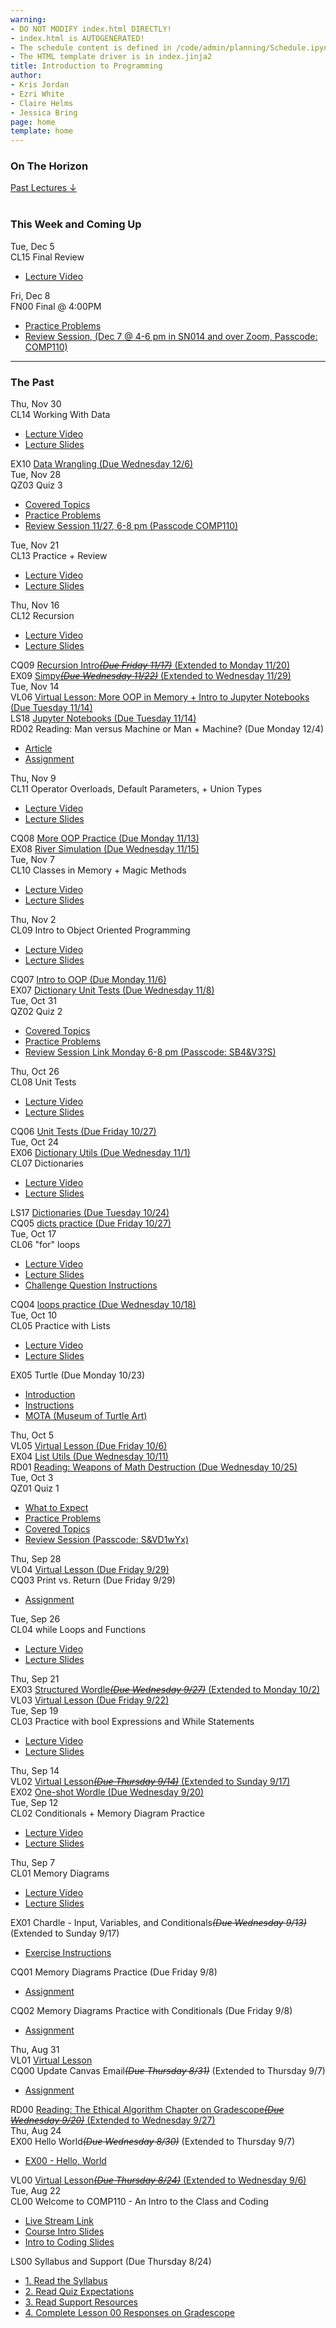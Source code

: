 ```yaml
---
warning:
- DO NOT MODIFY index.html DIRECTLY!
- index.html is AUTOGENERATED! 
- The schedule content is defined in /code/admin/planning/Schedule.ipynb
- The HTML template driver is in index.jinja2
title: Introduction to Programming
author:
- Kris Jordan
- Ezri White
- Claire Helms
- Jessica Bring
page: home
template: home
---
```


<div class="link-page pt-4">
<div class="row">

<!-- Horizon Box/Column -->
<div class="col-lg-4 col-md-12 col-md-1 order-lg-3 pt-5"> 
<div class="horizon-box mb-3">
<h3 class="header text-center pt-2">On The Horizon</h3></div>
<div class="past-link">
<a href="#past">
<div class="past-btn">
<div class="text-center align-middle past-text">Past Lectures <span class="down-arrow">&darr;</span></div>
</div>
</a>
</div>
</div>

<!-- Agenda Box/Column -->
<div class="col-lg-8 col-md-12 order-sm-2 order-lg-1 itinerary-col itinerary">
<div>
<!-- Allows us to smooth scroll to This Week and Coming Up section -->
<div id="latest" class="pb-3"></div>
<br>
<!-- Current Week and Future -->
<h3 class="header">This Week and Coming Up</h3></div><div data-type="lecture" data-date="2023-12-05" class="row itinerary-row py-2">
<div class="date col-md-2">Tue, Dec 5</div>
<div class="plans col-md-9"><div class="plan Class">
<span class="kind">CL15 </span><span class="title">Final Review</span>
<ul class="links"><li class="link"><a href="https://youtube.com/live/1hVORfFD0ck?feature=share">Lecture Video</a></li>
</ul></div></div>
</div><div data-type="lecture" data-date="2023-12-08" class="row itinerary-row py-2">
<div class="date col-md-2">Fri, Dec 8</div>
<div class="plans col-md-9"><div class="plan Final">
<span class="kind">FN00 </span><span class="title">Final @ 4:00PM</span>
<ul class="links"><li class="link"><a href="/resources/practice/fa23/final-worksheet.html">Practice Problems</a></li>
<li class="link"><a href="https://unc.zoom.us/j/97525156514?pwd=YjFSajEvRzArejJYZ1ZFa2dJa280Zz09">Review Session, (Dec 7 @ 4-6 pm in SN014 and over Zoom, Passcode: COMP110)</a></li>
</ul></div></div>
</div><!-- The Past section --><div id='past' class="pb-2"></div>
<hr>
<h3 class="header pt-3">The Past</h3><div data-type="lecture" data-date="2023-11-30" class="row itinerary-row py-2">
<div class="date col-md-2">Thu, Nov 30</div>
<div class="plans col-md-9"><div class="plan Class">
<span class="kind">CL14 </span><span class="title">Working With Data</span>
<ul class="links"><li class="link"><a href="https://youtube.com/live/-T0zmLUOw-k?feature=share">Lecture Video</a></li>
<li class="link"><a href="/static/slides/f23/CL14.pdf">Lecture Slides</a></li>
</ul></div><div class="plan Exercise">
<span class="kind">EX10 </span><span class="title"><a href="/exercises/data-wrangling.html">Data Wrangling (Due Wednesday 12/6)</a></span></div></div>
</div><div data-type="lecture" data-date="2023-11-28" class="row itinerary-row py-2">
<div class="date col-md-2">Tue, Nov 28</div>
<div class="plans col-md-9"><div class="plan Quiz">
<span class="kind">QZ03 </span><span class="title">Quiz 3</span>
<ul class="links"><li class="link"><a href="/qz03-concepts.html">Covered Topics</a></li>
<li class="link"><a href="/resources/practice/fa23/qz03.html">Practice Problems</a></li>
<li class="link"><a href="https://unc.zoom.us/j/96067874045?pwd=K0NkOHV0OXlIWVFCU25wQWFYd0h3Zz09">Review Session 11/27, 6-8 pm (Passcode COMP110)</a></li>
</ul></div></div>
</div><div data-type="lecture" data-date="2023-11-21" class="row itinerary-row py-2">
<div class="date col-md-2">Tue, Nov 21</div>
<div class="plans col-md-9"><div class="plan Class">
<span class="kind">CL13 </span><span class="title">Practice + Review</span>
<ul class="links"><li class="link"><a href="https://youtube.com/live/FN5FVmkj9D4?feature=share">Lecture Video</a></li>
<li class="link"><a href="/static/slides/f23/CL13.pdf">Lecture Slides</a></li>
</ul></div></div>
</div><div data-type="lecture" data-date="2023-11-16" class="row itinerary-row py-2">
<div class="date col-md-2">Thu, Nov 16</div>
<div class="plans col-md-9"><div class="plan Class">
<span class="kind">CL12 </span><span class="title">Recursion</span>
<ul class="links"><li class="link"><a href="https://youtube.com/live/KK3nd3neFvs?feature=share">Lecture Video</a></li>
<li class="link"><a href="/static/slides/f23/CL12.pdf">Lecture Slides</a></li>
</ul></div><div class="plan Challenge Question">
<span class="kind">CQ09 </span><span class="title"><a href="/challenge_questions/recursion.html">Recursion Intro<s><i>(Due Friday 11/17)</i></s> (Extended to Monday 11/20)</a></span></div><div class="plan Exercise">
<span class="kind">EX09 </span><span class="title"><a href="/exercises/simpy.html">Simpy<s><i>(Due Wednesday 11/22)</i></s> (Extended to Wednesday 11/29)</a></span></div></div>
</div><div data-type="lecture" data-date="2023-11-14" class="row itinerary-row py-2">
<div class="date col-md-2">Tue, Nov 14</div>
<div class="plans col-md-9"><div class="plan Virtual Lesson">
<span class="kind">VL06 </span><span class="title"><a href="/virtual-classes/VL06.html">Virtual Lesson: More OOP in Memory + Intro to Jupyter Notebooks (Due Tuesday 11/14)</a></span></div><div class="plan Lesson">
<span class="kind">LS18 </span><span class="title"><a href="https://www.gradescope.com/">Jupyter Notebooks (Due Tuesday 11/14)</a></span></div><div class="plan Reading">
<span class="kind">RD02 </span><span class="title">Reading: Man versus Machine or Man + Machine? (Due Monday 12/4)</span>
<ul class="links"><li class="link"><a href="https://hal.pratt.duke.edu/sites/hal.pratt.duke.edu/files/u10/IS-29-05-Expert%20Opinion%5B1%5D_0.pdf">Article</a></li>
<li class="link"><a href="https://gradescope.com">Assignment</a></li>
</ul></div></div>
</div><div data-type="lecture" data-date="2023-11-09" class="row itinerary-row py-2">
<div class="date col-md-2">Thu, Nov 9</div>
<div class="plans col-md-9"><div class="plan Class">
<span class="kind">CL11 </span><span class="title">Operator Overloads, Default Parameters, + Union Types</span>
<ul class="links"><li class="link"><a href="https://youtube.com/live/R38q2c3OrXk?feature=share">Lecture Video</a></li>
<li class="link"><a href="/static/slides/f23/CL11.pdf">Lecture Slides</a></li>
</ul></div><div class="plan Challenge Question">
<span class="kind">CQ08 </span><span class="title"><a href="/challenge_questions/magic_methods_etc.html">More OOP Practice (Due Monday 11/13)</a></span></div><div class="plan Exercise">
<span class="kind">EX08 </span><span class="title"><a href="/exercises/river-sim.html">River Simulation (Due Wednesday 11/15)</a></span></div></div>
</div><div data-type="lecture" data-date="2023-11-07" class="row itinerary-row py-2">
<div class="date col-md-2">Tue, Nov 7</div>
<div class="plans col-md-9"><div class="plan Class">
<span class="kind">CL10 </span><span class="title">Classes in Memory + Magic Methods</span>
<ul class="links"><li class="link"><a href="https://youtube.com/live/8F5zSJ-ctvU?feature=share">Lecture Video</a></li>
<li class="link"><a href="/static/slides/f23/CL10.pdf">Lecture Slides</a></li>
</ul></div></div>
</div><div data-type="lecture" data-date="2023-11-02" class="row itinerary-row py-2">
<div class="date col-md-2">Thu, Nov 2</div>
<div class="plans col-md-9"><div class="plan Class">
<span class="kind">CL09 </span><span class="title">Intro to Object Oriented Programming</span>
<ul class="links"><li class="link"><a href="https://youtube.com/live/qjiAz8ReHVY?feature=share">Lecture Video</a></li>
<li class="link"><a href="/static/slides/f23/CL09.pdf">Lecture Slides</a></li>
</ul></div><div class="plan Challenge Question">
<span class="kind">CQ07 </span><span class="title"><a href="/challenge_questions/oop-mutable.html">Intro to OOP (Due Monday 11/6)</a></span></div><div class="plan Exercise">
<span class="kind">EX07 </span><span class="title"><a href="/exercises/dict_unit_tests.html">Dictionary Unit Tests (Due Wednesday 11/8)</a></span></div></div>
</div><div data-type="lecture" data-date="2023-10-31" class="row itinerary-row py-2">
<div class="date col-md-2">Tue, Oct 31</div>
<div class="plans col-md-9"><div class="plan Quiz">
<span class="kind">QZ02 </span><span class="title">Quiz 2</span>
<ul class="links"><li class="link"><a href="/resources/qz02-concepts.html">Covered Topics</a></li>
<li class="link"><a href="/resources/practice/fa23/qz02.html">Practice Problems</a></li>
<li class="link"><a href="https://unc.zoom.us/rec/share/BFNvNkEP97yG-3po7PEOzRgadEy456iDNZlh8kFCCwUNkcm62uEozL0vxS79M8is.uzlvPtCZonYjbPlK">Review Session Link Monday 6-8 pm (Passcode: SB4&V3?S)</a></li>
</ul></div></div>
</div><div data-type="lecture" data-date="2023-10-26" class="row itinerary-row py-2">
<div class="date col-md-2">Thu, Oct 26</div>
<div class="plans col-md-9"><div class="plan Class">
<span class="kind">CL08 </span><span class="title">Unit Tests</span>
<ul class="links"><li class="link"><a href="https://youtube.com/live/FdVY7kPqZ6s?feature=share">Lecture Video</a></li>
<li class="link"><a href="/static/slides/f23/CL08.pdf">Lecture Slides</a></li>
</ul></div><div class="plan Challenge Question">
<span class="kind">CQ06 </span><span class="title"><a href="/challenge_questions/unit_tests.html">Unit Tests (Due Friday 10/27)</a></span></div></div>
</div><div data-type="lecture" data-date="2023-10-24" class="row itinerary-row py-2">
<div class="date col-md-2">Tue, Oct 24</div>
<div class="plans col-md-9"><div class="plan Exercise">
<span class="kind">EX06 </span><span class="title"><a href="/exercises/dict-utils.html">Dictionary Utils (Due Wednesday 11/1)</a></span></div><div class="plan Class">
<span class="kind">CL07 </span><span class="title">Dictionaries</span>
<ul class="links"><li class="link"><a href="https://youtube.com/live/bBxBs7Npa7c?feature=share">Lecture Video</a></li>
<li class="link"><a href="/static/slides/f23/CL07.pdf">Lecture Slides</a></li>
</ul></div><div class="plan Lesson">
<span class="kind">LS17 </span><span class="title"><a href="https://www.gradescope.com/">Dictionaries (Due Tuesday 10/24)</a></span></div><div class="plan Challenge Question">
<span class="kind">CQ05 </span><span class="title"><a href="/lessons/dicts-cq.html">dicts practice (Due Friday 10/27)</a></span></div></div>
</div><div data-type="lecture" data-date="2023-10-17" class="row itinerary-row py-2">
<div class="date col-md-2">Tue, Oct 17</div>
<div class="plans col-md-9"><div class="plan Class">
<span class="kind">CL06 </span><span class="title">"for" loops</span>
<ul class="links"><li class="link"><a href="https://youtube.com/live/A7rUC9pAZOs?feature=share">Lecture Video</a></li>
<li class="link"><a href="/static/slides/f23/CL06.pdf">Lecture Slides</a></li>
<li class="link"><a href="/lessons/forloops-CQ.html">Challenge Question Instructions</a></li>
</ul></div><div class="plan Challenge Question">
<span class="kind">CQ04 </span><span class="title"><a href="/lessons/forloops-CQ.html">loops practice (Due Wednesday 10/18)</a></span></div></div>
</div><div data-type="lecture" data-date="2023-10-10" class="row itinerary-row py-2">
<div class="date col-md-2">Tue, Oct 10</div>
<div class="plans col-md-9"><div class="plan Class">
<span class="kind">CL05 </span><span class="title">Practice with Lists</span>
<ul class="links"><li class="link"><a href="https://youtube.com/live/Olw6surse1k?feature=share">Lecture Video</a></li>
<li class="link"><a href="/static/slides/f23/CL05.pdf">Lecture Slides</a></li>
</ul></div><div class="plan Exercise">
<span class="kind">EX05 </span><span class="title">Turtle (Due Monday 10/23)</span>
<ul class="links"><li class="link"><a href="/projects/turtle/turtle-tutorial.html">Introduction</a></li>
<li class="link"><a href="/projects/turtle/turtle-project.html">Instructions</a></li>
<li class="link"><a href="/projects/guggenheim/index.html">MOTA (Museum of Turtle Art)</a></li>
</ul></div></div>
</div><div data-type="lecture" data-date="2023-10-05" class="row itinerary-row py-2">
<div class="date col-md-2">Thu, Oct 5</div>
<div class="plans col-md-9"><div class="plan Virtual Lesson">
<span class="kind">VL05 </span><span class="title"><a href="/virtual-classes/VL05.html">Virtual Lesson (Due Friday 10/6)</a></span></div><div class="plan Exercise">
<span class="kind">EX04 </span><span class="title"><a href="/exercises/ex04.html">List Utils (Due Wednesday 10/11)</a></span></div><div class="plan Reading">
<span class="kind">RD01 </span><span class="title"><a href="https://gradescope.com">Reading: Weapons of Math Destruction (Due Wednesday 10/25)</a></span></div></div>
</div><div data-type="lecture" data-date="2023-10-03" class="row itinerary-row py-2">
<div class="date col-md-2">Tue, Oct 3</div>
<div class="plans col-md-9"><div class="plan Quiz">
<span class="kind">QZ01 </span><span class="title">Quiz 1</span>
<ul class="links"><li class="link"><a href="/resources/quiz-expectations.html">What to Expect</a></li>
<li class="link"><a href="/resources/practice/fa23/qz00-01.html">Practice Problems</a></li>
<li class="link"><a href="/resources/qz01-concepts.html">Covered Topics</a></li>
<li class="link"><a href="https://unc.zoom.us/rec/share/GdwaEQAGdsz_Bqj8DWcAGC4y-HJUXzIWl77WMR9CvWNpVahT00h_pJomvXE8mDkq.3J09al__eEEAantC">Review Session (Passcode: S&VD1wYx)</a></li>
</ul></div></div>
</div><div data-type="lecture" data-date="2023-09-28" class="row itinerary-row py-2">
<div class="date col-md-2">Thu, Sep 28</div>
<div class="plans col-md-9"><div class="plan Virtual Lesson">
<span class="kind">VL04 </span><span class="title"><a href="/virtual-classes/VL04.html">Virtual Lesson (Due Friday 9/29)</a></span></div><div class="plan Challenge Question">
<span class="kind">CQ03 </span><span class="title">Print vs. Return (Due Friday 9/29)</span>
<ul class="links"><li class="link"><a href="https://www.gradescope.com/">Assignment</a></li>
</ul></div></div>
</div><div data-type="lecture" data-date="2023-09-26" class="row itinerary-row py-2">
<div class="date col-md-2">Tue, Sep 26</div>
<div class="plans col-md-9"><div class="plan Class">
<span class="kind">CL04 </span><span class="title">while Loops and Functions</span>
<ul class="links"><li class="link"><a href="https://youtube.com/live/1oGuZTstDi0?feature=share">Lecture Video</a></li>
<li class="link"><a href="/static/slides/f23/CL04.pdf">Lecture Slides</a></li>
</ul></div></div>
</div><div data-type="lecture" data-date="2023-09-21" class="row itinerary-row py-2">
<div class="date col-md-2">Thu, Sep 21</div>
<div class="plans col-md-9"><div class="plan Exercise">
<span class="kind">EX03 </span><span class="title"><a href="/exercises/ex03.html">Structured Wordle<s><i>(Due Wednesday 9/27)</i></s> (Extended to Monday 10/2)</a></span></div><div class="plan Virtual Lesson">
<span class="kind">VL03 </span><span class="title"><a href="/virtual-classes/VL03.html">Virtual Lesson (Due Friday 9/22)</a></span></div></div>
</div><div data-type="lecture" data-date="2023-09-19" class="row itinerary-row py-2">
<div class="date col-md-2">Tue, Sep 19</div>
<div class="plans col-md-9"><div class="plan Class">
<span class="kind">CL03 </span><span class="title">Practice with bool Expressions and While Statements</span>
<ul class="links"><li class="link"><a href="https://youtube.com/live/IoIC2Aq7gDE?feature=share">Lecture Video</a></li>
<li class="link"><a href="/static/slides/f23/CL03.pdf">Lecture Slides</a></li>
</ul></div></div>
</div><div data-type="lecture" data-date="2023-09-14" class="row itinerary-row py-2">
<div class="date col-md-2">Thu, Sep 14</div>
<div class="plans col-md-9"><div class="plan Virtual Lesson">
<span class="kind">VL02 </span><span class="title"><a href="/virtual-classes/VL02.html">Virtual Lesson<s><i>(Due Thursday 9/14)</i></s> (Extended to Sunday 9/17)</a></span></div><div class="plan Exercise">
<span class="kind">EX02 </span><span class="title"><a href="/exercises/ex02.html">One-shot Wordle (Due Wednesday 9/20)</a></span></div></div>
</div><div data-type="lecture" data-date="2023-09-12" class="row itinerary-row py-2">
<div class="date col-md-2">Tue, Sep 12</div>
<div class="plans col-md-9"><div class="plan Class">
<span class="kind">CL02 </span><span class="title">Conditionals + Memory Diagram Practice</span>
<ul class="links"><li class="link"><a href="https://youtube.com/live/uTLwi7_2cf8?feature=share">Lecture Video</a></li>
<li class="link"><a href="/static/slides/f23/CL02.pdf">Lecture Slides</a></li>
</ul></div></div>
</div><div data-type="lecture" data-date="2023-09-07" class="row itinerary-row py-2">
<div class="date col-md-2">Thu, Sep 7</div>
<div class="plans col-md-9"><div class="plan Class">
<span class="kind">CL01 </span><span class="title">Memory Diagrams</span>
<ul class="links"><li class="link"><a href="https://youtube.com/live/2y7xX5Ae2AY?feature=share">Lecture Video</a></li>
<li class="link"><a href="/static/slides/MemDiagrams.pdf">Lecture Slides</a></li>
</ul></div><div class="plan Exercise">
<span class="kind">EX01 </span><span class="title">Chardle - Input, Variables, and Conditionals<s><i>(Due Wednesday 9/13)</i></s> (Extended to Sunday 9/17)</span>
<ul class="links"><li class="link"><a href="/exercises/ex01.html">Exercise Instructions</a></li>
</ul></div><div class="plan Challenge Question">
<span class="kind">CQ01 </span><span class="title">Memory Diagrams Practice (Due Friday 9/8)</span>
<ul class="links"><li class="link"><a href="https://www.gradescope.com/">Assignment</a></li>
</ul></div><div class="plan Challenge Question">
<span class="kind">CQ02 </span><span class="title">Memory Diagrams Practice with Conditionals (Due Friday 9/8)</span>
<ul class="links"><li class="link"><a href="https://www.gradescope.com/">Assignment</a></li>
</ul></div></div>
</div><div data-type="lecture" data-date="2023-08-31" class="row itinerary-row py-2">
<div class="date col-md-2">Thu, Aug 31</div>
<div class="plans col-md-9"><div class="plan Virtual Lesson">
<span class="kind">VL01 </span><span class="title"><a href="/virtual-classes/VL01.html">Virtual Lesson</a></span></div><div class="plan Challenge Question">
<span class="kind">CQ00 </span><span class="title">Update Canvas Email<s><i>(Due Thursday 8/31)</i></s> (Extended to Thursday 9/7)</span>
<ul class="links"><li class="link"><a href="https://www.gradescope.com/">Assignment</a></li>
</ul></div><div class="plan Reading">
<span class="kind">RD00 </span><span class="title"><a href="https://gradescope.com">Reading: The Ethical Algorithm Chapter on Gradescope<s><i>(Due Wednesday 9/20)</i></s> (Extended to Wednesday 9/27)</a></span></div></div>
</div><div data-type="lecture" data-date="2023-08-24" class="row itinerary-row py-2">
<div class="date col-md-2">Thu, Aug 24</div>
<div class="plans col-md-9"><div class="plan Exercise">
<span class="kind">EX00 </span><span class="title">Hello World<s><i>(Due Wednesday 8/30)</i></s> (Extended to Thursday 9/7)</span>
<ul class="links"><li class="link"><a href="/exercises/ex00_hello_world.html">EX00 - Hello, World</a></li>
</ul></div><div class="plan Virtual Lesson">
<span class="kind">VL00 </span><span class="title"><a href="/virtual-classes/VL00.html">Virtual Lesson<s><i>(Due Thursday 8/24)</i></s> (Extended to Wednesday 9/6)</a></span></div></div>
</div><div data-type="lecture" data-date="2023-08-22" class="row itinerary-row py-2">
<div class="date col-md-2">Tue, Aug 22</div>
<div class="plans col-md-9"><div class="plan Class">
<span class="kind">CL00 </span><span class="title">Welcome to COMP110 - An Intro to the Class and Coding</span>
<ul class="links"><li class="link"><a href="https://youtube.com/live/GVfPAJ_n8Pc?feature=share">Live Stream Link</a></li>
<li class="link"><a href="/static/slides/CourseIntro.pdf">Course Intro Slides</a></li>
<li class="link"><a href="/static/slides/CL00.pdf">Intro to Coding Slides</a></li>
</ul></div><div class="plan Lesson">
<span class="kind">LS00 </span><span class="title">Syllabus and Support (Due Thursday 8/24)</span>
<ul class="links"><li class="link"><a href="/resources/syllabus.html">1. Read the Syllabus</a></li>
<li class="link"><a href="/resources/quiz-expectations.html">2. Read Quiz Expectations</a></li>
<li class="link"><a href="/support">3. Read Support Resources</a></li>
<li class="link"><a href="https://www.gradescope.com/">4. Complete Lesson 00 Responses on Gradescope</a></li>
</ul></div></div>
</div></div>
</div>